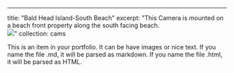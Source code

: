 ---
title: "Bald Head Island-South Beach"
excerpt: "This Camera is mounted on a beach front property along the south facing beach. <br/><img src='/images/cam2_05-07-2017_1300.jpg'>"
collection: cams

This is an item in your portfolio. It can be have images or nice text. If you name the file .md, it will be parsed as markdown. If you name the file .html, it will be parsed as HTML. 

